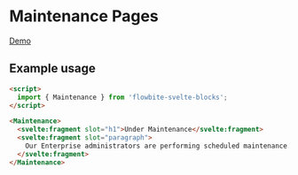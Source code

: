 # Maintenance Pages

[Demo](https://flowbite-svelte-blocks.vercel.app/marketing/maintenance)

## Example usage

```html
<script>
  import { Maintenance } from 'flowbite-svelte-blocks';
</script>

<Maintenance>
  <svelte:fragment slot="h1">Under Maintenance</svelte:fragment>
  <svelte:fragment slot="paragraph">
    Our Enterprise administrators are performing scheduled maintenance.
  </svelte:fragment>
</Maintenance>
```